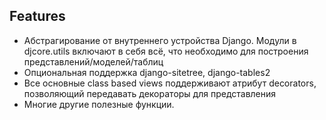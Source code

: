 
## Features

* Абстрагирование от внутреннего устройства Django. Модули в djcore.utils включают в себя всё, что необходимо для построения представлений/моделей/таблиц
* Опциональная поддержка django-sitetree, django-tables2
* Все основные class based views поддерживают атрибут decorators, позволяющий передавать декораторы для представления
* Многие другие полезные функции.

